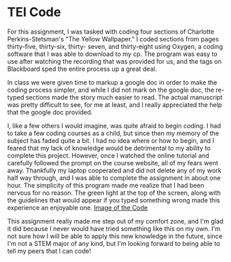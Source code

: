 # TEI Code

For this assignment, I was tasked with coding four sections of Charlotte Perkins-Stetsman's "The Yellow Wallpaper." I coded sections from pages thirty-five, thirty-six, thirty- seven, and thirty-eight using Oxygen, a coding software that I was able to download to my cp. The program was easy to use after watching the recording that was provided for us, and the tags on Blackboard sped the entire process up a great deal.

In class we were given time to markup a google doc in order to make the coding process simpler, and while I did not mark on the google doc, the re-typed sections made the story much easier to read. The actual manuscript was pretty difficult to see, for me at least, and I really appreciated the help that the google doc provided.

I, like a few others I would imagine, was quite afraid to begin coding. I had to take a few coding courses as a child, but since then my memory of the subject has faded quite a bit. I had no idea where or how to begin, and I feared that my lack of knowledge would be detrimental to my ability to complete this project. However, once I watched the online tutorial and carefully followed the prompt on the course website, all of my fears went away. Thankfully my laptop cooperated and did not delete any of my work half way through, and I was able to complete the assignment in about one hour. The simplicity of this program made me realize that I had been nervous for no reason. The green light at the top of the screen, along with the guidelines that would appear if you typed something wrong made this experience an enjoyable one. 
[Image of the Code](https://Jaelin-Washington.github.io/Jaelin-Washington/images/Image1.jpg)

This assignment really made me step out of my comfort zone, and I'm glad it did because I never would have tried something like this on my own. I'm not sure how I will be able to apply this new knowledge in the future, since I'm not a STEM major of any kind, but I'm looking forward to being able to tell my peers that I can code! 















